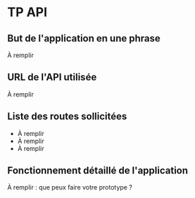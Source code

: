 # TP API

## But de l'application en une phrase

À remplir

## URL de l'API utilisée

À remplir

## Liste des routes sollicitées

- À remplir
- À remplir
- À remplir

## Fonctionnement détaillé de l'application

À remplir : que peux faire votre prototype ?
